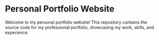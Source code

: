 # Personal Portfolio Website

Welcome to my personal portfolio website! This repository contains the source code for my professional portfolio, showcasing my work, skills, and experience.